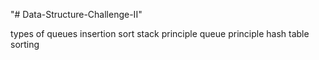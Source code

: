 "# Data-Structure-Challenge-II" 

types of queues
insertion sort
stack principle 
queue principle
hash table
sorting
